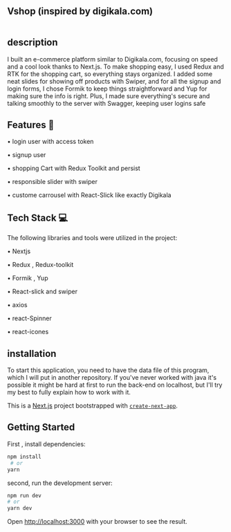 
<h2>Vshop (inspired by digikala.com)</h2>
<img src="https://github.com/AbbasVaziri/Vshop/assets/122804004/68b5b0f9-4d02-49b1-bf56-4155b6a440f4" alt="">

<h2>description</h2>
<p>
I built an e-commerce platform similar to Digikala.com, focusing on speed and a cool look thanks to Next.js. To make shopping easy, I used Redux and RTK for the shopping cart, so everything stays organized. I added some neat slides for showing off products with Swiper, and for all the signup and login forms, I chose Formik to keep things straightforward and Yup for making sure the info is right. Plus, I made sure everything's secure and talking smoothly to the server with Swagger, keeping user logins safe
</p>

<h2>Features 🚀</h2>
<p>• login user with access token</p>
<p>• signup user</p>
<p>• shopping Cart with Redux Toolkit and persist</p>
<p>• responsible slider with swiper</p>
<p>• custome carrousel with React-Slick like exactly Digikala</p>

<h2>Tech Stack 💻</h2>
<p>The following libraries and tools were utilized in the project:</p>
<p>• Nextjs</p>
<p>• Redux , Redux-toolkit</p>
<p>• Formik , Yup</p>
<p>• React-slick and swiper </p>
<p>• axios</p>
<p>• react-Spinner</p>
<p>• react-icones</p>


<h2>installation</h2>
<p>To start this application, you need to have the data file of this program, which I will put in another repository.
If you've never worked with java it's possible it might be hard at first to run the back-end on localhost, but I'll try my best to fully explain how to work with it.</p>


This is a [Next.js](https://nextjs.org/) project bootstrapped with [`create-next-app`](https://github.com/vercel/next.js/tree/canary/packages/create-next-app).

## Getting Started
First , install dependencies:
```bash
npm install
 # or
yarn
```
second, run the development server:
```bash
npm run dev
# or
yarn dev
```
Open [http://localhost:3000](http://localhost:3000) with your browser to see the result.
